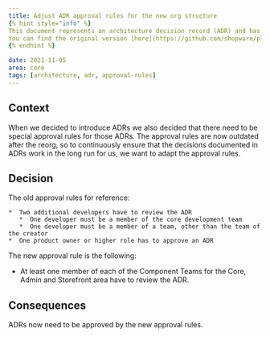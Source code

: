 ```yaml
---
title: Adjust ADR approval rules for the new org structure
{% hint style="info" %}
This document represents an architecture decision record (ADR) and has been mirrored from the ADR section in our Shopware 6 repository.
You can find the original version [here](https://github.com/shopware/platform/blob/trunk/adr/2021-11-05-adjust-adr-approval-rules.md)
{% endhint %}

date: 2021-11-05
area: core
tags: [architecture, adr, approval-rules]
--- 
```


## Context

When we decided to introduce ADRs we also decided that there need to be special approval rules for those ADRs.
The approval rules are now outdated after the reorg, so to continuously ensure that the decisions documented in ADRs work in the long run for us, we want to adapt the approval rules.

## Decision

The old approval rules for reference:
```
*  Two additional developers have to review the ADR
   *  One developer must be a member of the core development team
   *  One developer must be a member of a team, other than the team of the creator
*  One product owner or higher role has to approve an ADR
```

The new approval rule is the following:
* At least one member of each of the Component Teams for the Core, Admin and Storefront area have to review the ADR.

## Consequences

ADRs now need to be approved by the new approval rules.
